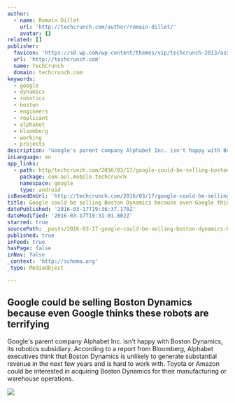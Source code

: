 ```yaml
---
author:
  - name: Romain Dillet
    url: 'http://techcrunch.com/author/romain-dillet/'
    avatar: {}
related: []
publisher:
  favicon: 'https://s0.wp.com/wp-content/themes/vip/techcrunch-2013/assets/images/favicon.ico'
  url: 'http://techcrunch.com'
  name: TechCrunch
  domain: techcrunch.com
keywords:
  - google
  - dynamics
  - robotics
  - boston
  - engineers
  - replicant
  - alphabet
  - bloomberg
  - working
  - projects
description: "Google's parent company Alphabet Inc. isn't happy with Boston Dynamics, its robotics subsidiary. According to a report from Bloomberg, Alphabet executives think that Boston Dynamics is unlikely to generate substantial revenue in the next few years and is hard to work with. Toyota or Amazon could be interested in acquiring Boston Dynamics for their manufacturing or warehouse operations."
inLanguage: en
app_links:
  - path: http/techcrunch.com/2016/03/17/google-could-be-selling-boston-dynamics-because-even-google-thinks-these-robots-are-terrifying/
    package: com.aol.mobile.techcrunch
    namespace: google
    type: android
isBasedOnUrl: 'http://techcrunch.com/2016/03/17/google-could-be-selling-boston-dynamics-because-even-google-thinks-these-robots-are-terrifying/'
title: Google could be selling Boston Dynamics because even Google thinks these robots are terrifying
datePublished: '2016-03-17T19:36:37.170Z'
dateModified: '2016-03-17T19:31:01.802Z'
starred: true
sourcePath: _posts/2016-03-17-google-could-be-selling-boston-dynamics-because-even-google.md
published: true
inFeed: true
hasPage: false
inNav: false
_context: 'http://schema.org'
_type: MediaObject

---
```

<article style=""><h1>Google could be selling Boston Dynamics because even Google thinks these robots are terrifying</h1><p>Google's parent company Alphabet Inc. isn't happy with Boston Dynamics, its robotics subsidiary. According to a report from Bloomberg, Alphabet executives think that Boston Dynamics is unlikely to generate substantial revenue in the next few years and is hard to work with. Toyota or Amazon could be interested in acquiring Boston Dynamics for their manufacturing or warehouse operations.</p><img src="https://tctechcrunch2011.files.wordpress.com/2016/02/stop-making-me-feel-bad-for-a-robot.png?w=764&amp;h=400&amp;crop=1" /></article>